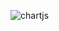 ![chartjs](https://user-images.githubusercontent.com/63775931/179389181-81af502d-5c59-40ca-b7cc-97b1405fbe78.gif)
